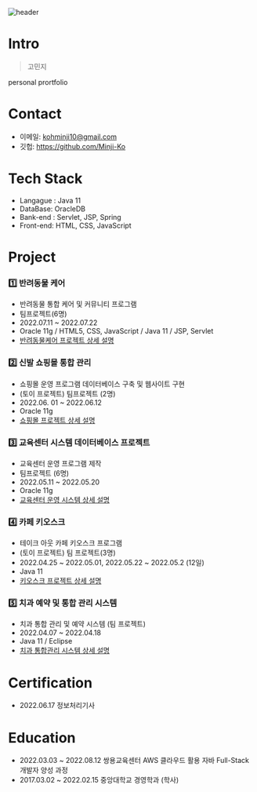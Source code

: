 ![header](https://capsule-render.vercel.app/api?type=rect&color=C8EBFA&height=200&section=header&text=Resume&fontSize=50)
<!-- https://github.com/kyechan99/capsule-render -->

# Intro
> 고민지

personal prortfolio

# Contact
- 이메일: kohminji10@gmail.com
- 깃헙: https://github.com/Minji-Ko

# Tech Stack
- Langague : Java 11
- DataBase: OracleDB
- Bank-end : Servlet, JSP, Spring
- Front-end: HTML, CSS, JavaScript

# Project
### 1️⃣ 반려동물 케어
- 반려동물 통합 케어 및 커뮤니티  프로그램
- 팀프로젝트(6명)
- 2022.07.11 ~ 2022.07.22
- Oracle 11g / HTML5, CSS, JavaScript / Java 11 / JSP, Servlet
- [반려동물케어 프로젝트 상세 설명](https://github.com/Minji-Ko/portfolio/tree/main/Fanimal)

### 2️⃣ 신발 쇼핑몰 통합 관리
- 쇼핑몰 운영 프로그램 데이터베이스 구축 및 웹사이트 구현
- (토이 프로젝트) 팀프로젝트 (2명)
- 2022.06. 01 ~ 2022.06.12
- Oracle 11g 
- [쇼핑몰 프로젝트 상세 설명](https://github.com/Minji-Ko/portfolio/tree/main/MJShoes)

### 3️⃣ 교육센터 시스템 데이터베이스 프로젝트
- 교육센터 운영 프로그램 제작 
- 팀프로젝트 (6명)
- 2022.05.11 ~ 2022.05.20 
- Oracle 11g
- [교육센터 운영 시스템 상세 설명](https://github.com/Minji-Ko/portfolio/tree/main/ITAcademy)

### 4️⃣ 카페 키오스크
- 테이크 아웃 카페 키오스크 프로그램  
- (토이 프로젝트) 팀 프로젝트(3명)
- 2022.04.25 ~ 2022.05.01, 2022.05.22 ~ 2022.05.2 (12일)  
- Java 11 
- [키오스크 프로젝트 상세 설명](https://github.com/Minji-Ko/portfolio/tree/main/CafeKiosk)

### 5️⃣ 치과 예약 및 통합 관리 시스템 
- 치과 통합 관리 및 예약 시스템 (팀 프로젝트)  
- 2022.04.07 ~ 2022.04.18  
- Java 11 / Eclipse  
- [치과 통합관리 시스템 상세 설명](https://github.com/Minji-Ko/portfolio/tree/main/GoodDentist)

# Certification
- 2022.06.17 정보처리기사

# Education
- 2022.03.03 ~ 2022.08.12 쌍용교육센터 AWS 클라우드 활용 자바 Full-Stack 개발자 양성 과정
- 2017.03.02 ~ 2022.02.15 중앙대학교 경영학과 (학사)
